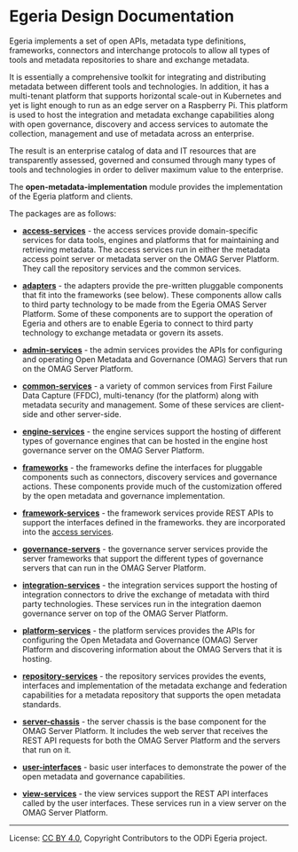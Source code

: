 <!-- SPDX-License-Identifier: CC-BY-4.0 -->
<!-- Copyright Contributors to the ODPi Egeria project. -->

# Egeria Design Documentation

Egeria implements a set of open APIs, metadata type definitions,
frameworks, connectors and interchange protocols to allow all types of tools and
metadata repositories to share and exchange metadata.

It is essentially a comprehensive toolkit for integrating and
distributing metadata between different tools and technologies.
In addition, it has a multi-tenant platform
that supports horizontal scale-out in Kubernetes and yet is light enough to run
as an edge server on a Raspberry Pi.  This platform is
used to host the integration and metadata exchange capabilities
along with open governance,
discovery and access services to automate the collection, management and
use of metadata across an enterprise.  

The result is an enterprise catalog of
data and IT resources that are transparently assessed, governed and consumed 
through many types of tools and technologies in order to
deliver maximum value to the enterprise.

The **open-metadata-implementation** module provides the implementation of the Egeria
platform and clients.

The packages are as follows:

* **[access-services](access-services)** - the access services provide domain-specific services for data tools, engines
and platforms that for maintaining and retrieving metadata.  The access services run in either the metadata access
point server or metadata server on the OMAG Server Platform.  They call the repository services
and the common services.

* **[adapters](adapters)** - the adapters provide the pre-written pluggable components that fit into the frameworks
(see below).  These components allow calls to third party technology to be made from the Egeria
OMAS Server Platform.  Some of these components are to support the operation of Egeria and others are to enable
Egeria to connect to third party technology to exchange metadata or govern its assets.

* **[admin-services](admin-services)** - the admin services provides the APIs for configuring
and operating Open Metadata and Governance (OMAG) Servers that run on the OMAG Server Platform.

* **[common-services](common-services)** - a variety of common services from First Failure Data Capture (FFDC),
multi-tenancy (for the platform) along with metadata security and management.  Some of these services are
client-side and other server-side.

* **[engine-services](engine-services)** - the engine services support the hosting of different types of
governance engines that can be hosted in the engine host governance server on the OMAG Server Platform.

* **[frameworks](frameworks)** - the frameworks define the interfaces for pluggable components such
as connectors, discovery services and governance actions.  These
components provide much of the customization offered by the open metadata and governance
implementation.

* **[framework-services](framework-services)** - the framework services provide REST APIs to support the interfaces
defined in the frameworks.  they are incorporated into the [access services](access-services).

* **[governance-servers](governance-servers)** - the governance server services provide the 
server frameworks that support the different types of governance servers that can run in the OMAG Server Platform.

* **[integration-services](integration-services)** - the integration services support the hosting of
integration connectors to drive the exchange of metadata with third party technologies.
These services run in the integration daemon governance server on top of the OMAG Server Platform.

* **[platform-services](platform-services)** - the platform services provides the APIs for
configuring the Open Metadata and Governance (OMAG) Server Platform and discovering information about the
OMAG Servers that it is hosting.

* **[repository-services](repository-services)** - the repository services provides the events, interfaces and
implementation of the metadata exchange and federation capabilities for a metadata
repository that supports the open metadata standards.

* **[server-chassis](server-chassis)** - the server chassis is the base component for the OMAG Server Platform.
It includes the web server that receives the REST API requests for both the OMAG Server Platform
and the servers that run on it.

* **[user-interfaces](user-interfaces)** - basic user interfaces to demonstrate the power of the open
metadata and governance capabilities.

* **[view-services](view-services)** - the view services support the REST API interfaces
called by the user interfaces.  These services run in a view server on the OMAG Server Platform.
 
----
License: [CC BY 4.0](https://creativecommons.org/licenses/by/4.0/),
Copyright Contributors to the ODPi Egeria project.
